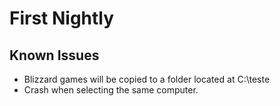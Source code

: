 # First Nightly

## Known Issues
* Blizzard games will be copied to a folder located at C:\\teste
* Crash when selecting the same computer.